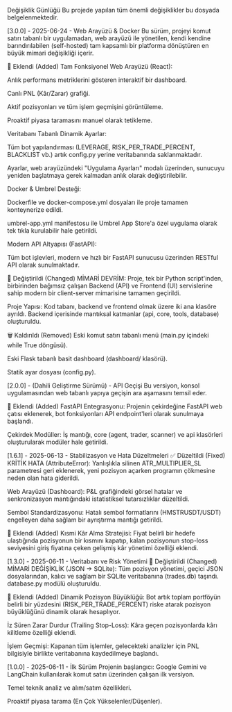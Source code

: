Değişiklik Günlüğü
Bu projede yapılan tüm önemli değişiklikler bu dosyada belgelenmektedir.

[3.0.0] - 2025-06-24 - Web Arayüzü & Docker
Bu sürüm, projeyi komut satırı tabanlı bir uygulamadan, web arayüzü ile yönetilen, kendi kendine barındırılabilen (self-hosted) tam kapsamlı bir platforma dönüştüren en büyük mimari değişikliği içerir.

🚀 Eklendi (Added)
Tam Fonksiyonel Web Arayüzü (React):

Anlık performans metriklerini gösteren interaktif bir dashboard.

Canlı PNL (Kâr/Zarar) grafiği.

Aktif pozisyonları ve tüm işlem geçmişini görüntüleme.

Proaktif piyasa taramasını manuel olarak tetikleme.

Veritabanı Tabanlı Dinamik Ayarlar:

Tüm bot yapılandırması (LEVERAGE, RISK_PER_TRADE_PERCENT, BLACKLIST vb.) artık config.py yerine veritabanında saklanmaktadır.

Ayarlar, web arayüzündeki "Uygulama Ayarları" modalı üzerinden, sunucuyu yeniden başlatmaya gerek kalmadan anlık olarak değiştirilebilir.

Docker & Umbrel Desteği:

Dockerfile ve docker-compose.yml dosyaları ile proje tamamen konteynerize edildi.

umbrel-app.yml manifestosu ile Umbrel App Store'a özel uygulama olarak tek tıkla kurulabilir hale getirildi.

Modern API Altyapısı (FastAPI):

Tüm bot işlevleri, modern ve hızlı bir FastAPI sunucusu üzerinden RESTful API olarak sunulmaktadır.

🔄 Değiştirildi (Changed)
MİMARİ DEVRİM: Proje, tek bir Python script'inden, birbirinden bağımsız çalışan Backend (API) ve Frontend (UI) servislerine sahip modern bir client-server mimarisine tamamen geçirildi.

Proje Yapısı: Kod tabanı, backend ve frontend olmak üzere iki ana klasöre ayrıldı. Backend içerisinde mantıksal katmanlar (api, core, tools, database) oluşturuldu.

🗑️ Kaldırıldı (Removed)
Eski komut satırı tabanlı menü (main.py içindeki while True döngüsü).

Eski Flask tabanlı basit dashboard (dashboard/ klasörü).

Statik ayar dosyası (config.py).

[2.0.0] - (Dahili Geliştirme Sürümü) - API Geçişi
Bu versiyon, konsol uygulamasından web tabanlı yapıya geçişin ara aşamasını temsil eder.

🚀 Eklendi (Added)
FastAPI Entegrasyonu: Projenin çekirdeğine FastAPI web çatısı eklenerek, bot fonksiyonları API endpoint'leri olarak sunulmaya başlandı.

Çekirdek Modüller: İş mantığı, core (agent, trader, scanner) ve api klasörleri oluşturularak modüler hale getirildi.

[1.6.1] - 2025-06-13 - Stabilizasyon ve Hata Düzeltmeleri
✅ Düzeltildi (Fixed)
KRİTİK HATA (AttributeError): Yanlışlıkla silinen ATR_MULTIPLIER_SL parametresi geri eklenerek, yeni pozisyon açarken programın çökmesine neden olan hata giderildi.

Web Arayüzü (Dashboard): P&L grafiğindeki görsel hatalar ve senkronizasyon mantığındaki istatistiksel tutarsızlıklar düzeltildi.

Sembol Standardizasyonu: Hatalı sembol formatlarını (HMSTRUSDT/USDT) engelleyen daha sağlam bir ayrıştırma mantığı getirildi.

🚀 Eklendi (Added)
Kısmi Kâr Alma Stratejisi: Fiyat belirli bir hedefe ulaştığında pozisyonun bir kısmını kapatıp, kalan pozisyonun stop-loss seviyesini giriş fiyatına çeken gelişmiş kâr yönetimi özelliği eklendi.

[1.3.0] - 2025-06-11 - Veritabanı ve Risk Yönetimi
🔄 Değiştirildi (Changed)
MİMARİ DEĞİŞİKLİK (JSON -> SQLite): Tüm pozisyon yönetimi, geçici JSON dosyalarından, kalıcı ve sağlam bir SQLite veritabanına (trades.db) taşındı. database.py modülü oluşturuldu.

🚀 Eklendi (Added)
Dinamik Pozisyon Büyüklüğü: Bot artık toplam portföyün belirli bir yüzdesini (RISK_PER_TRADE_PERCENT) riske atarak pozisyon büyüklüğünü dinamik olarak hesaplıyor.

İz Süren Zarar Durdur (Trailing Stop-Loss): Kâra geçen pozisyonlarda kârı kilitleme özelliği eklendi.

İşlem Geçmişi: Kapanan tüm işlemler, gelecekteki analizler için PNL bilgisiyle birlikte veritabanına kaydedilmeye başlandı.

[1.0.0] - 2025-06-11 - İlk Sürüm
Projenin başlangıcı: Google Gemini ve LangChain kullanılarak komut satırı üzerinden çalışan ilk versiyon.

Temel teknik analiz ve alım/satım özellikleri.

Proaktif piyasa tarama (En Çok Yükselenler/Düşenler).